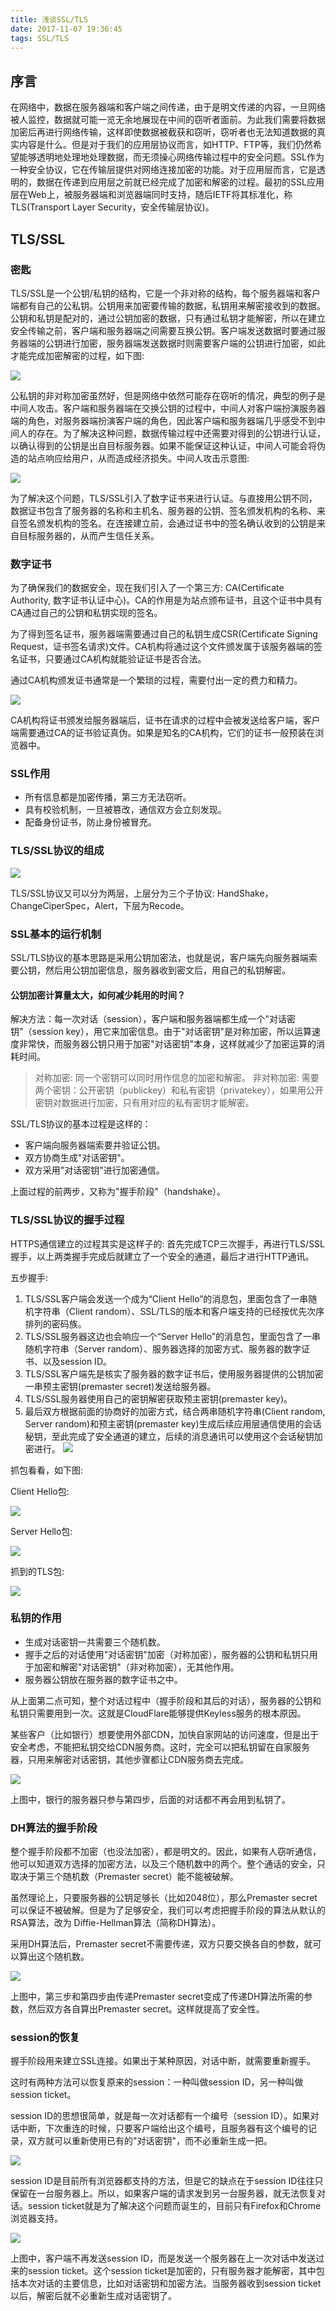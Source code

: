 ```yaml
---
title: 浅谈SSL/TLS
date: 2017-11-07 19:36:45
tags: SSL/TLS
---
```


## 序言

在网络中，数据在服务器端和客户端之间传递，由于是明文传递的内容，一旦网络被人监控，数据就可能一览无余地展现在中间的窃听者面前。为此我们需要将数据加密后再进行网络传输，这样即使数据被截获和窃听，窃听者也无法知道数据的真实内容是什么。但是对于我们的应用层协议而言，如HTTP、FTP等，我们仍然希望能够透明地处理地处理数据，而无须操心网络传输过程中的安全问题。SSL作为一种安全协议，它在传输层提供对网络连接加密的功能。对于应用层而言，它是透明的，数据在传递到应用层之前就已经完成了加密和解密的过程。最初的SSL应用层在Web上，被服务器端和浏览器端同时支持，随后IETF将其标准化，称TLS(Transport Layer Security，安全传输层协议)。

<!--more-->

## TLS/SSL

### 密匙

TLS/SSL是一个公钥/私钥的结构，它是一个非对称的结构，每个服务器端和客户端都有自己的公私钥。公钥用来加密要传输的数据，私钥用来解密接收到的数据。公钥和私钥是配对的，通过公钥加密的数据，只有通过私钥才能解密，所以在建立安全传输之前，客户端和服务器端之间需要互换公钥。客户端发送数据时要通过服务器端的公钥进行加密，服务器端发送数据时则需要客户端的公钥进行加密，如此才能完成加密解密的过程，如下图:

![](/img/ssltls.png)

公私钥的非对称加密虽然好，但是网络中依然可能存在窃听的情况，典型的例子是中间人攻击。客户端和服务器端在交换公钥的过程中，中间人对客户端扮演服务器端的角色，对服务器端扮演客户端的角色，因此客户端和服务器端几乎感受不到中间人的存在。为了解决这种问题，数据传输过程中还需要对得到的公钥进行认证，以确认得到的公钥是出自目标服务器。如果不能保证这种认证，中间人可能会将伪造的站点响应给用户，从而造成经济损失。中间人攻击示意图:

![](/img/attack.png)

为了解决这个问题，TLS/SSL引入了数字证书来进行认证。与直接用公钥不同，数据证书包含了服务器的名称和主机名、服务器的公钥、签名颁发机构的名称、来自签名颁发机构的签名。在连接建立前，会通过证书中的签名确认收到的公钥是来自目标服务器的，从而产生信任关系。

### 数字证书

为了确保我们的数据安全，现在我们引入了一个第三方: CA(Certificate Authority, 数字证书认证中心)。CA的作用是为站点颁布证书，且这个证书中具有CA通过自己的公钥和私钥实现的签名。

为了得到签名证书，服务器端需要通过自己的私钥生成CSR(Certificate Signing Request，证书签名请求)文件。CA机构将通过这个文件颁发属于该服务器端的签名证书，只要通过CA机构就能验证证书是否合法。

通过CA机构颁发证书通常是一个繁琐的过程，需要付出一定的费力和精力。

![](/img/checkca.png)

CA机构将证书颁发给服务器端后，证书在请求的过程中会被发送给客户端，客户端需要通过CA的证书验证真伪。如果是知名的CA机构，它们的证书一般预装在浏览器中。

### SSL作用

- 所有信息都是加密传播，第三方无法窃听。
- 具有校验机制，一旦被篡改，通信双方会立刻发现。
- 配备身份证书，防止身份被冒充。

### TLS/SSL协议的组成

![](/img/TLSdetail.jpg)

TLS/SSL协议又可以分为两层，上层分为三个子协议: HandShake，ChangeCiperSpec，Alert，下层为Recode。

### SSL基本的运行机制

SSL/TLS协议的基本思路是采用公钥加密法，也就是说，客户端先向服务器端索要公钥，然后用公钥加密信息，服务器收到密文后，用自己的私钥解密。

#### 公钥加密计算量太大，如何减少耗用的时间？

解决方法：每一次对话（session），客户端和服务器端都生成一个"对话密钥"（session key），用它来加密信息。由于"对话密钥"是对称加密，所以运算速度非常快，而服务器公钥只用于加密"对话密钥"本身，这样就减少了加密运算的消耗时间。

> 对称加密: 同一个密钥可以同时用作信息的加密和解密。
> 非对称加密: 需要两个密钥：公开密钥（publickey）和私有密钥（privatekey），如果用公开密钥对数据进行加密，只有用对应的私有密钥才能解密。

SSL/TLS协议的基本过程是这样的：

- 客户端向服务器端索要并验证公钥。
- 双方协商生成"对话密钥"。
- 双方采用"对话密钥"进行加密通信。

上面过程的前两步，又称为"握手阶段"（handshake）。

### TLS/SSL协议的握手过程

HTTPS通信建立的过程其实是这样子的: 首先完成TCP三次握手，再进行TLS/SSL握手，以上两类握手完成后就建立了一个安全的通道，最后才进行HTTP通讯。

五步握手: 

1. TLS/SSL客户端会发送一个成为“Client Hello”的消息包，里面包含了一串随机字符串（Client random）、SSL/TLS的版本和客户端支持的已经按优先次序排列的密码族。
2. TLS/SSL服务器这边也会响应一个“Server Hello”的消息包，里面包含了一串随机字符串（Server random）、服务器选择的加密方式、服务器的数字证书、以及session ID。
3. TLS/SSL客户端先是核实了服务器的数字证书后，使用服务器提供的公钥加密一串预主密钥(premaster secret)发送给服务器。
4. TLS/SSL服务器使用自己的密钥解密获取预主密钥(premaster key)。
5. 最后双方根据前面的协商好的加密方式，结合两串随机字符串(Client random, Server random)和预主密钥(premaster key)生成后续应用层通信使用的会话秘钥，至此完成了安全通道的建立，后续的消息通讯可以使用这个会话秘钥加密进行。
![](http://image.beekka.com/blog/2014/bg2014092003.png)

抓包看看，如下图:

Client Hello包:

![](/img/SSLdetail.png)

Server Hello包:

![](/img/ServerHello.png)

抓到的TLS包:

![](/img/packets.png)

### 私钥的作用

- 生成对话密钥一共需要三个随机数。
- 握手之后的对话使用"对话密钥"加密（对称加密），服务器的公钥和私钥只用于加密和解密"对话密钥"（非对称加密），无其他作用。
- 服务器公钥放在服务器的数字证书之中。

从上面第二点可知，整个对话过程中（握手阶段和其后的对话），服务器的公钥和私钥只需要用到一次。这就是CloudFlare能够提供Keyless服务的根本原因。

某些客户（比如银行）想要使用外部CDN，加快自家网站的访问速度，但是出于安全考虑，不能把私钥交给CDN服务商。这时，完全可以把私钥留在自家服务器，只用来解密对话密钥，其他步骤都让CDN服务商去完成。

![](http://image.beekka.com/blog/2014/bg2014092005.png)

上图中，银行的服务器只参与第四步，后面的对话都不再会用到私钥了。

### DH算法的握手阶段

整个握手阶段都不加密（也没法加密），都是明文的。因此，如果有人窃听通信，他可以知道双方选择的加密方法，以及三个随机数中的两个。整个通话的安全，只取决于第三个随机数（Premaster secret）能不能被破解。

虽然理论上，只要服务器的公钥足够长（比如2048位），那么Premaster secret可以保证不被破解。但是为了足够安全，我们可以考虑把握手阶段的算法从默认的RSA算法，改为 Diffie-Hellman算法（简称DH算法）。

采用DH算法后，Premaster secret不需要传递，双方只要交换各自的参数，就可以算出这个随机数。

![](http://image.beekka.com/blog/2014/bg2014092007.png)

上图中，第三步和第四步由传递Premaster secret变成了传递DH算法所需的参数，然后双方各自算出Premaster secret。这样就提高了安全性。

### session的恢复

握手阶段用来建立SSL连接。如果出于某种原因，对话中断，就需要重新握手。

这时有两种方法可以恢复原来的session：一种叫做session ID，另一种叫做session ticket。

session ID的思想很简单，就是每一次对话都有一个编号（session ID）。如果对话中断，下次重连的时候，只要客户端给出这个编号，且服务器有这个编号的记录，双方就可以重新使用已有的"对话密钥"，而不必重新生成一把。

![](http://image.beekka.com/blog/2014/bg2014092009.png)

session ID是目前所有浏览器都支持的方法，但是它的缺点在于session ID往往只保留在一台服务器上。所以，如果客户端的请求发到另一台服务器，就无法恢复对话。session ticket就是为了解决这个问题而诞生的，目前只有Firefox和Chrome浏览器支持。

![](http://image.beekka.com/blog/2014/bg2014092011.png)

上图中，客户端不再发送session ID，而是发送一个服务器在上一次对话中发送过来的session ticket。这个session ticket是加密的，只有服务器才能解密，其中包括本次对话的主要信息，比如对话密钥和加密方法。当服务器收到session ticket以后，解密后就不必重新生成对话密钥了。
